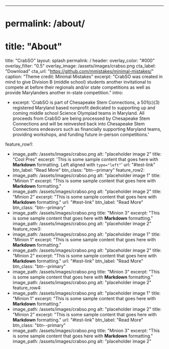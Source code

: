 ---
# permalink: /about/
# title: "About"

title: "CrabSO"
layout: splash
permalink: /
header:
  overlay_color: "#000"
  overlay_filter: "0.5"
  overlay_image: /assets/images/crabso.png
  cta_label: "Download"
  cta_url: "https://github.com/mmistakes/minimal-mistakes/"
  caption: "Theme credit: Minimal Mistakes"
excerpt: "CrabSO was created in mind to give Division B (middle school) students another invitational to compete at before their regionals and/or state competitions as well as provide Marylanders another in-state competition."
intro: 
  - excerpt: 'CrabSO is part of Chesapeake Stem Connections, a 501(c)(3) registered Maryland based nonprofit dedicated to supporting up and coming middle school Science Olympiad teams in Maryland. All proceeds from CrabSO are being processed by Chesapeake Stem Connections and will be reinvested back into Chesapeake Stem Connections endeavors such as financially supporting Maryland teams, providing workshops, and funding future in-person competitions.'

feature_row1:
  - image_path: /assets/images/crabso.png
    alt: "placeholder image 2"
    title: "Cool Pres"
    excerpt: 'This is some sample content that goes here with **Markdown** formatting. Left aligned with `type="left"`'
    url: "#test-link"
    btn_label: "Read More"
    btn_class: "btn--primary"
feature_row2:
  - image_path: /assets/images/crabso.png
    alt: "placeholder image 1"
    title: "Minion 1"
    excerpt: "This is some sample content that goes here with **Markdown** formatting."
  - image_path: /assets/images/crabso.png
    alt: "placeholder image 2"
    title: "Minion 2"
    excerpt: "This is some sample content that goes here with **Markdown** formatting."
    url: "#test-link"
    btn_label: "Read More"
    btn_class: "btn--primary"
  - image_path: /assets/images/crabso.png
    title: "Minion 3"
    excerpt: "This is some sample content that goes here with **Markdown** formatting."
    image_path: /assets/images/crabso.png
    alt: "placeholder image 2"
feature_row3:
  - image_path: /assets/images/crabso.png
    alt: "placeholder image 1"
    title: "Minion 1"
    excerpt: "This is some sample content that goes here with **Markdown** formatting."
  - image_path: /assets/images/crabso.png
    alt: "placeholder image 2"
    title: "Minion 2"
    excerpt: "This is some sample content that goes here with **Markdown** formatting."
    url: "#test-link"
    btn_label: "Read More"
    btn_class: "btn--primary"
  - image_path: /assets/images/crabso.png
    title: "Minion 3"
    excerpt: "This is some sample content that goes here with **Markdown** formatting."
    image_path: /assets/images/crabso.png
    alt: "placeholder image 2"
feature_row4:
  - image_path: /assets/images/crabso.png
    alt: "placeholder image 1"
    title: "Minion 1"
    excerpt: "This is some sample content that goes here with **Markdown** formatting."
  - image_path: /assets/images/crabso.png
    alt: "placeholder image 2"
    title: "Minion 2"
    excerpt: "This is some sample content that goes here with **Markdown** formatting."
    url: "#test-link"
    btn_label: "Read More"
    btn_class: "btn--primary"
  - image_path: /assets/images/crabso.png
    title: "Minion 3"
    excerpt: "This is some sample content that goes here with **Markdown** formatting."
    image_path: /assets/images/crabso.png
    alt: "placeholder image 2"